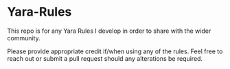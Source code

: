 # Yara-Rules
This repo is for any Yara Rules I develop in order to share with the wider community.

Please provide appropriate credit if/when using any of the rules. Feel free to reach out or submit a pull request should any alterations be required.
